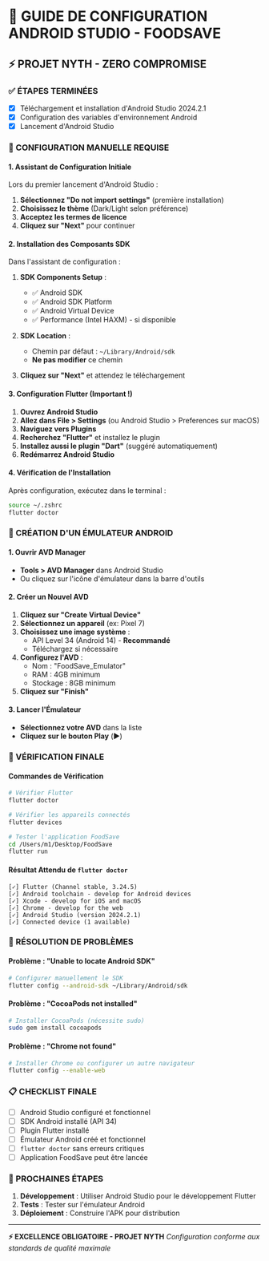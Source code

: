 # 🚀 GUIDE DE CONFIGURATION ANDROID STUDIO - FOODSAVE

## ⚡ PROJET NYTH - ZERO COMPROMISE

### ✅ ÉTAPES TERMINÉES
- [x] Téléchargement et installation d'Android Studio 2024.2.1
- [x] Configuration des variables d'environnement Android
- [x] Lancement d'Android Studio

### 🔧 CONFIGURATION MANUELLE REQUISE

#### 1. Assistant de Configuration Initiale
Lors du premier lancement d'Android Studio :
1. **Sélectionnez "Do not import settings"** (première installation)
2. **Choisissez le thème** (Dark/Light selon préférence)
3. **Acceptez les termes de licence**
4. **Cliquez sur "Next"** pour continuer

#### 2. Installation des Composants SDK
Dans l'assistant de configuration :
1. **SDK Components Setup** :
   - ✅ Android SDK
   - ✅ Android SDK Platform
   - ✅ Android Virtual Device
   - ✅ Performance (Intel HAXM) - si disponible

2. **SDK Location** :
   - Chemin par défaut : `~/Library/Android/sdk`
   - **Ne pas modifier** ce chemin

3. **Cliquez sur "Next"** et attendez le téléchargement

#### 3. Configuration Flutter (Important !)
1. **Ouvrez Android Studio**
2. **Allez dans File > Settings** (ou Android Studio > Preferences sur macOS)
3. **Naviguez vers Plugins**
4. **Recherchez "Flutter"** et installez le plugin
5. **Installez aussi le plugin "Dart"** (suggéré automatiquement)
6. **Redémarrez Android Studio**

#### 4. Vérification de l'Installation
Après configuration, exécutez dans le terminal :
```bash
source ~/.zshrc
flutter doctor
```

### 📱 CRÉATION D'UN ÉMULATEUR ANDROID

#### 1. Ouvrir AVD Manager
- **Tools > AVD Manager** dans Android Studio
- Ou cliquez sur l'icône d'émulateur dans la barre d'outils

#### 2. Créer un Nouvel AVD
1. **Cliquez sur "Create Virtual Device"**
2. **Sélectionnez un appareil** (ex: Pixel 7)
3. **Choisissez une image système** :
   - API Level 34 (Android 14) - **Recommandé**
   - Téléchargez si nécessaire
4. **Configurez l'AVD** :
   - Nom : "FoodSave_Emulator"
   - RAM : 4GB minimum
   - Stockage : 8GB minimum
5. **Cliquez sur "Finish"**

#### 3. Lancer l'Émulateur
- **Sélectionnez votre AVD** dans la liste
- **Cliquez sur le bouton Play** (▶️)

### 🎯 VÉRIFICATION FINALE

#### Commandes de Vérification
```bash
# Vérifier Flutter
flutter doctor

# Vérifier les appareils connectés
flutter devices

# Tester l'application FoodSave
cd /Users/m1/Desktop/FoodSave
flutter run
```

#### Résultat Attendu de `flutter doctor`
```
[✓] Flutter (Channel stable, 3.24.5)
[✓] Android toolchain - develop for Android devices
[✓] Xcode - develop for iOS and macOS
[✓] Chrome - develop for the web
[✓] Android Studio (version 2024.2.1)
[✓] Connected device (1 available)
```

### 🚨 RÉSOLUTION DE PROBLÈMES

#### Problème : "Unable to locate Android SDK"
```bash
# Configurer manuellement le SDK
flutter config --android-sdk ~/Library/Android/sdk
```

#### Problème : "CocoaPods not installed"
```bash
# Installer CocoaPods (nécessite sudo)
sudo gem install cocoapods
```

#### Problème : "Chrome not found"
```bash
# Installer Chrome ou configurer un autre navigateur
flutter config --enable-web
```

### 📋 CHECKLIST FINALE
- [ ] Android Studio configuré et fonctionnel
- [ ] SDK Android installé (API 34)
- [ ] Plugin Flutter installé
- [ ] Émulateur Android créé et fonctionnel
- [ ] `flutter doctor` sans erreurs critiques
- [ ] Application FoodSave peut être lancée

### 🎯 PROCHAINES ÉTAPES
1. **Développement** : Utiliser Android Studio pour le développement Flutter
2. **Tests** : Tester sur l'émulateur Android
3. **Déploiement** : Construire l'APK pour distribution

---

**⚡ EXCELLENCE OBLIGATOIRE - PROJET NYTH**
*Configuration conforme aux standards de qualité maximale*
